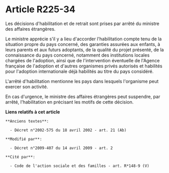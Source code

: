 # Article R225-34

Les décisions d'habilitation et de retrait sont prises par arrêté du ministre des affaires étrangères. 

Le ministre apprécie s'il y a lieu d'accorder l'habilitation compte tenu de la situation propre du pays concerné, des
garanties assurées aux enfants, à leurs parents et aux futurs adoptants, de la qualité du projet présenté, de la connaissance
du pays concerné, notamment des institutions locales chargées de l'adoption, ainsi que de l'intervention éventuelle de
l'Agence française de l'adoption et d'autres organismes privés autorisés et habilités pour l'adoption internationale déjà
habilités au titre du pays considéré.

L'arrêté d'habilitation mentionne les pays dans lesquels l'organisme peut exercer son activité.

En cas d'urgence, le ministre des affaires étrangères peut suspendre, par arrêté, l'habilitation en précisant les motifs de
cette décision.

**Liens relatifs à cet article**

	**Anciens textes**:

	  - Décret n°2002-575 du 18 avril 2002 - art. 21 (Ab)

	**Modifié par**:

	  - Décret n°2009-407 du 14 avril 2009 - art. 2

	**Cité par**:

	  - Code de l'action sociale et des familles - art. R*148-9 (V)

